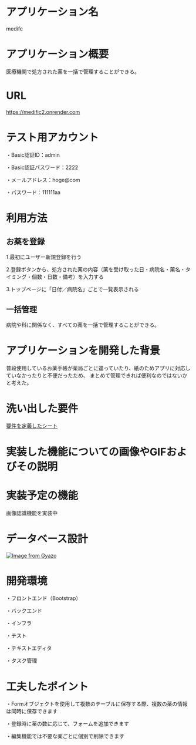# アプリケーション名
  medifc

# アプリケーション概要
  医療機関で処方された薬を一括で管理することができる。

# URL
  https://medific2.onrender.com

# テスト用アカウント
  ・Basic認証ID：admin

  ・Basic認証パスワード：2222

  ・メールアドレス：hoge@com

  ・パスワード：111111aa

# 利用方法
## お薬を登録
  1.最初にユーザー新規登録を行う

  2.登録ボタンから、処方された薬の内容（薬を受け取った日・病院名・薬名・タイミング・個数・日数・備考）を入力する

  3.トップページに「日付／病院名」ごとで一覧表示される

## 一括管理
  病院や科に関係なく、すべての薬を一括で管理することができる。

# アプリケーションを開発した背景
  普段使用しているお薬手帳が薬局ごとに違っていたり、紙のためアプリに対応していなかったりと不便だったため、
  まとめて管理できれば便利なのではないかと考えた。

# 洗い出した要件

  [要件を定義したシート](https://docs.google.com/spreadsheets/d/1qCrQWnB8uR3N32EXNyA5WtwEWnLSYknKky1auSK-2Tw/edit#gid=982722306)


# 実装した機能についての画像やGIFおよびその説明

# 実装予定の機能
  画像認識機能を実装中

# データベース設計
[![Image from Gyazo](https://i.gyazo.com/b278cace1729a07eed31a85ad043b4ab.png)](https://gyazo.com/b278cace1729a07eed31a85ad043b4ab)

# 開発環境
  ・フロントエンド（Bootstrap）

  ・バックエンド

  ・インフラ

  ・テスト

  ・テキストエディタ

  ・タスク管理

# 工夫したポイント
  ・Formオブジェクトを使用して複数のテーブルに保存する際、複数の薬の情報は同時に保存できます

  ・登録時に薬の数に応じて、フォームを追加できます

  ・編集機能では不要な薬ごとに個別で削除できます
